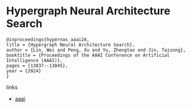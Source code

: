 # Hypergraph Neural Architecture Search

```
@inproceedings{hypernas_aaai24,
title = {Hypergraph Neural Architecture Search},
author = {Lin, Wei and Peng, Xu and Yu, Zhengtao and Jin, Taisong},
booktitle = {Proceedings of the AAAI Conference on Artificial Intelligence (AAAI)},
pages = {13837--13845},
year = {2024}
}
```

links
- [aaai](https://ojs.aaai.org/index.php/AAAI/article/view/29290)
